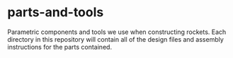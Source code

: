 # parts-and-tools
Parametric components and tools we use when constructing rockets.
Each directory in this repository will contain all of the design files and assembly instructions for the parts contained.